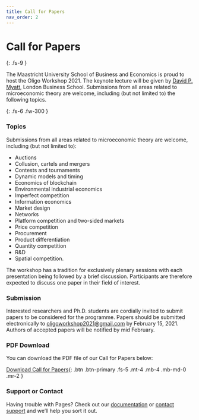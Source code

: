```yaml
---
title: Call for Papers
nav_order: 2
---
```


# Call for Papers
{: .fs-9 }

The Maastricht University School of Business and Economics is proud to host the Oligo Workshop 2021. The keynote lecture will be given by [David P. Myatt](https://www.london.edu/faculty-and-research/faculty-profiles/m/myatt-dp), London Business School. Submissions from all areas related to microeconomic theory are welcome, including (but not limited to) the following topics.

{: .fs-6 .fw-300 }

### Topics

Submissions from all areas related to microeconomic theory are welcome, including (but not limited to):

- Auctions
- Collusion, cartels and mergers
- Contests and tournaments
- Dynamic models and timing
- Economics of blockchain
- Environmental industrial economics
- Imperfect competition
- Information economics
- Market design
- Networks
- Platform competition and two-sided markets
- Price competition
- Procurement
- Product differentiation
- Quantity competition
- R&D
- Spatial competition.

The workshop has a tradition for exclusively plenary sessions with each presentation being followed by a brief discussion. Participants are therefore expected to discuss one paper in their field of interest.

### Submission

Interested researchers and Ph.D. students are cordially invited to submit papers to be considered for the programme. Papers should be submitted electronically to [oligoworkshop2021@gmail.com](mailto:) by February 15, 2021. Authors of accepted papers will be notified by mid February.

### PDF Download

You can download the PDF file of our Call for Papers below:

[Download Call for Papers](Oligo2021_CallForPapers.pdf){: .btn .btn-primary .fs-5 .mt-4 .mb-4 .mb-md-0 .mr-2 }


### Support or Contact

Having trouble with Pages? Check out our [documentation](https://help.github.com/categories/github-pages-basics/) or [contact support](https://github.com/contact) and we’ll help you sort it out.
